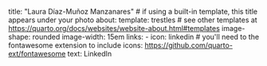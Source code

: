title: "Laura Díaz-Muñoz Manzanares" # if using a built-in template, this title appears under your photo
about: 
  template: trestles # see other templates at https://quarto.org/docs/websites/website-about.html#templates
  image-shape: rounded
  image-width: 15em
  links:
    - icon: linkedin # you'll need to the fontawesome extension to include icons: https://github.com/quarto-ext/fontawesome
      text: LinkedIn
